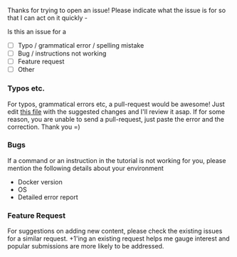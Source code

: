 Thanks for trying to open an issue! Please indicate what the issue is for so that I can act on it quickly -

Is this an issue for a 

- [ ] Typo / grammatical error / spelling mistake
- [ ] Bug / instructions not working
- [ ] Feature request
- [ ] Other

<!-- You can erase any parts of this template not applicable to your Issue. -->

### Typos etc.

For typos, grammatical errors etc, a pull-request would be awesome! Just edit [this file](https://github.com/prakhar1989/docker-curriculum/blob/master/tutorial/src/index.md) with the suggested changes and I'll review it asap.
If for some reason, you are unable to send a pull-request, just paste the error and the correction. Thank you =)

### Bugs

If a command or an instruction in the tutorial is not working for you, please mention the following details about your environment

- Docker version
- OS
- Detailed error report

### Feature Request

For suggestions on adding new content, please check the existing issues for a similar request. +1'ing an existing request helps me gauge interest and popular submissions are more likely to be addressed.
